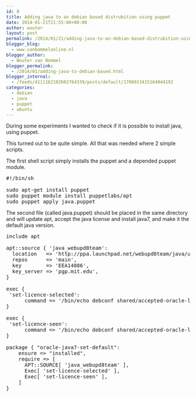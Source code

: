 ```yaml
---
id: 8
title: Adding java to an debian based distrubition using puppet
date: 2014-01-21T21:55:00+00:00
author: wouter
layout: post
permalink: /2014/01/21/adding-java-to-an-debian-based-distrubition-using-puppet/
blogger_blog:
  - www.vanbommelonline.nl
blogger_author:
  - Wouter van Bommel
blogger_permalink:
  - /2014/01/adding-java-to-debian-based.html
blogger_internal:
  - /feeds/4111162102602764339/posts/default/1706013415164044192
categories:
  - debian
  - java
  - puppet
  - ubuntu
---
```

During some experiments I wanted to check if it is possible to install java, using puppet.

This turned out to be quite simple. All that was needed where 2 simple scripts.

The first shell script simply installs the puppet and a depended puppet module.

<pre>#!/bin/sh<br /><br />sudo apt-get install puppet<br />sudo puppet module install puppetlabs/apt<br />sudo puppet apply java.puppet<br /></pre>

The second file (called java.puppet) should be placed in the same directory and will update apt, accept the java license and install java7, and make it the default java version.

<pre>include apt<br /><br />apt::source { 'java_webupd8team':<br />  location   =&gt; 'http://ppa.launchpad.net/webupd8team/java/ubuntu',<br />  repos      =&gt; 'main',<br />  key        =&gt; 'EEA14886',<br />  key_server =&gt; 'pgp.mit.edu',<br />}<br /><br />exec {<br /> 'set-licence-selected':<br />      command =&gt; '/bin/echo debconf shared/accepted-oracle-license-v1-1 select true | /usr/bin/debconf-set-selections'<br />}<br /> <br />exec {<br /> 'set-licence-seen':<br />      command =&gt; '/bin/echo debconf shared/accepted-oracle-license-v1-1 seen true | /usr/bin/debconf-set-selections'<br />}<br /><br />package { "oracle-java7-set-default":<br />    ensure =&gt; "installed",<br />    require =&gt; [<br />      APT::SOURCE[ 'java_webupd8team' ],<br />      Exec[ 'set-licence-selected' ],<br />      Exec[ 'set-licence-seen' ],<br />    ]<br />}<br /></pre>